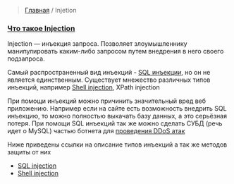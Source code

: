 > [Главная](../README.md) / Injetion

### <a id="about"></a> [Что такое Injection](#about)

 Injection — инъекция запроса. 
Позволяет злоумышленнику манипулировать каким-либо запросом путем внедрения в него своего подзапроса. 

 Самый распространенный вид инъекций - [SQL инъекции](sql.md), но он не является единственным.
Существует мнежество различных типов инъекций, например [Shell injection](shell.md), XPath injection

 При помощи инъекций можно причинить значительный вред веб приложению.
Например если на сайте есть возможность внедрить SQL инъекцию, то можно полностью выкачать базу данных, а это серьёзная потеря. 
При помощи SQL инъекций так же можно сделать СУБД (речь идет о MySQL) частью ботнета для [проведения DDoS атак](https://xakep.ru/2015/10/30/mysql-ddos/)

Ниже приведены ссылки на описание типов инъекций а так же методов защиты от них
* [SQL injection](sql.md)
* [Shell injection](shell.md)